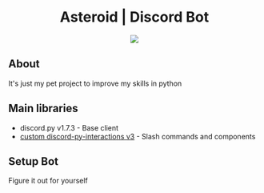 <div align="center">
  <h1>Asteroid | Discord Bot</h1>
  <img src="https://cdn.discordapp.com/attachments/829309399959863307/964580080032571422/1asteroid-8d.png?size=64">
</div>

<h2>About</h2>
<p>It's just my pet project to improve my skills in python</p>

<h2>Main libraries</h2>

- discord.py v1.7.3 - Base client
- <a href="https://github.com/Damego/discord-py-interactions">custom discord-py-interactions v3</a>  - Slash commands and components

<h2>Setup Bot</h2>

Figure it out for yourself
